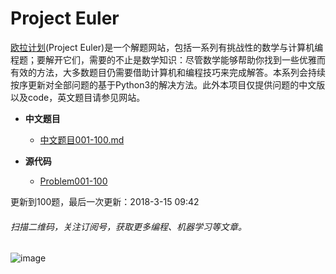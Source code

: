 # Project Euler

[欧拉计划](https://projecteuler.net/archives)(Project Euler)是一个解题网站，包括一系列有挑战性的数学与计算机编程题；要解开它们，需要的不止是数学知识：尽管数学能够帮助你找到一些优雅而有效的方法，大多数题目仍需要借助计算机和编程技巧来完成解答。本系列会持续按序更新对全部问题的基于Python3的解决方法。此外本项目仅提供问题的中文版以及code，英文题目请参见网站。

* **中文题目**

   + [中文题目001-100.md](https://github.com/Anfany/Project-Euler/blob/master/%E4%B8%AD%E6%96%87%E9%A2%98%E7%9B%AE001-100.md)

* **源代码**

   + [Problem001-100](https://github.com/Anfany/Project-Euler/tree/master/Problem001-100)


更新到100题，最后一次更新：2018-3-15 09:42

###### 扫描二维码，关注订阅号，获取更多编程、机器学习等文章。
![image](https://github.com/Anfany/Machine-Learning-for-Beginner-by-Python3/blob/master/pythonfan_anfany.jpg)








